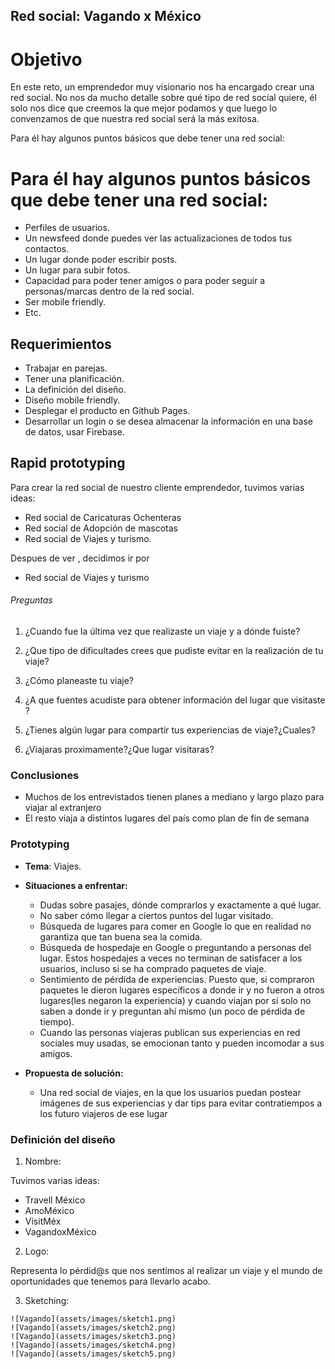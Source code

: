 ## Red social: Vagando x México

# Objetivo
En este reto, un emprendedor muy visionario nos ha encargado crear una red social. No nos da mucho detalle sobre qué tipo de red social quiere, él solo nos dice que creemos la que mejor podamos y que luego lo convenzamos de que nuestra red social será la más exitosa.

Para él hay algunos puntos básicos que debe tener una red social:

# Para él hay algunos puntos básicos que debe tener una red social:

* Perfiles de usuarios.  
* Un newsfeed donde puedes ver las actualizaciones de todos tus contactos.  
* Un lugar donde poder escribir posts.  
* Un lugar para subir fotos.  
* Capacidad para poder tener amigos o para poder seguir a personas/marcas dentro de la red social.  
* Ser mobile friendly.  
* Etc.

## Requerimientos
* Trabajar en parejas.  
* Tener una planificación.  
* La definición del diseño.  
* Diseño mobile friendly.  
* Desplegar el producto en Github Pages.  
* Desarrollar un login o se desea almacenar la información en una base de datos, usar Firebase.  

## Rapid prototyping
Para crear la red social de nuestro cliente emprendedor, tuvimos varias ideas:

* Red social de Caricaturas Ochenteras
* Red social de Adopción de mascotas
* Red social de Viajes y turismo.

Despues de ver , decidimos ir por

* Red social de Viajes y turismo


###### Preguntas

1. ¿Cuando fue la última vez que realizaste un viaje y a dónde fuiste?

2. ¿Que tipo de dificultades crees que pudiste evitar en la realización de tu viaje?

3. ¿Cómo planeaste tu viaje?  

4. ¿A que fuentes acudiste para obtener información del lugar que visitaste ?  

5. ¿Tienes algún lugar para compartir tus experiencias de viaje?¿Cuales?  

6. ¿Viajaras proximamente?¿Que lugar visitaras?

### Conclusiones

* Muchos de los entrevistados tienen planes a mediano y largo plazo para viajar al extranjero
* El resto viaja a distintos lugares del país como plan de fin de semana

### Prototyping

* **Tema**: Viajes.
* **Situaciones a enfrentar:**

   * Dudas sobre pasajes, dónde comprarlos y exactamente a qué lugar.
   * No saber cómo llegar a ciertos puntos del lugar visitado.
   * Búsqueda de lugares para comer en Google lo que en realidad no garantiza que tan buena sea la comida.
   * Búsqueda de hospedaje en Google o preguntando a personas del lugar. Estos hospedajes a veces no terminan de satisfacer a los usuarios, incluso si se ha comprado paquetes de viaje.
   * Sentimiento de pérdida de experiencias. Puesto que, si compraron paquetes le dieron lugares específicos a donde ir y no fueron a otros lugares(les negaron la experiencia) y cuando viajan por sí solo no saben a donde ir y preguntan ahí mismo (un poco de pérdida de tiempo).
   * Cuando las personas viajeras publican sus experiencias en red sociales muy usadas, se emocionan tanto y pueden incomodar a sus amigos.
* **Propuesta de solución:**
  * Una red social de viajes, en la que los usuarios puedan postear imágenes de sus experiencias y dar tips para evitar contratiempos a los futuro viajeros de ese lugar

### Definición del diseño

  1. Nombre:

  Tuvimos varias ideas:
  * Travell México
  * AmoMéxico
  * VisitMéx
  * VagandoxMéxico

  2. Logo:

  Representa lo pérdid@s que nos sentimos al realizar un viaje y el mundo de oportunidades que tenemos para llevarlo acabo.

  3. Sketching:

    ![Vagando](assets/images/sketch1.png)
    ![Vagando](assets/images/sketch2.png)
    ![Vagando](assets/images/sketch3.png)
    ![Vagando](assets/images/sketch4.png)
    ![Vagando](assets/images/sketch5.png)
